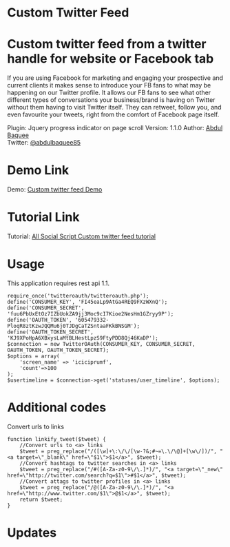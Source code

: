# Custom Twitter Feed

Custom twitter feed from a twitter handle for website or Facebook tab
===============

If you are using Facebook for marketing and engaging your prospective and current clients it makes sense to introduce your FB fans to what may be happening on our Twitter profile. It allows our FB fans to see what other different types of conversations your business/brand is having on Twitter without them having to visit Twitter itself. They can retweet, follow you, and even favourite your tweets, right from the comfort of Facebook page itself.

Plugin: Jquery progress indicator on page scroll
Version: 1.1.0
Author: [Abdul Baquee](http://www.socialscript.in/)  
Twitter: [@abdulbaquee85](http://www.twitter.com/abdulbaquee85)

Demo Link
===============
Demo: [Custom twitter feed Demo](http://www.socialscript.in/twitter-feed/)

Tutorial Link
===============
Tutorial: [All Social Script Custom twitter feed tutorial](http://www.socialscript.in/jquery-progress-indicator-on-page-scroll/)

Usage
===============
This application requires rest api 1.1.

```<?php
require_once('twitteroauth/twitteroauth.php');
define('CONSUMER_KEY', 'FI45eaLp9AtGa4REQ9FXzWXnQ');
define('CONSUMER_SECRET', 'fuu6PbUxEtOz7IZbUokZA9jj3Moc9cI7Kioe2NesHm1GZryy9P');
define('OAUTH_TOKEN', '605479332-PloqR8ztKzwJQQMu6j0TJDgCaTZSntaaFKkBNSGM');
define('OAUTH_TOKEN_SECRET', 'KJ9XPoHpA6XBxysLaMtBLHestLpzS9FtyPDD8Qj46KaDP');
$connection = new TwitterOAuth(CONSUMER_KEY, CONSUMER_SECRET, OAUTH_TOKEN, OAUTH_TOKEN_SECRET);
$options = array(
    'screen_name' => 'iciciprumf',
    'count'=>100
);
$usertimeline = $connection->get('statuses/user_timeline', $options);
```

Additional codes
===============
Convert urls to <a> links
```<?php
function linkify_tweet($tweet) {
    //Convert urls to <a> links
    $tweet = preg_replace("/([\w]+\:\/\/[\w-?&;#~=\.\/\@]+[\w\/])/", "<a target=\"_blank\" href=\"$1\">$1</a>", $tweet);
    //Convert hashtags to twitter searches in <a> links
    $tweet = preg_replace("/#([A-Za-z0-9\/\.]*)/", "<a target=\"_new\" href=\"http://twitter.com/search?q=$1\">#$1</a>", $tweet);
    //Convert attags to twitter profiles in <a> links
    $tweet = preg_replace("/@([A-Za-z0-9\/\.]*)/", "<a href=\"http://www.twitter.com/$1\">@$1</a>", $tweet);
    return $tweet;
}
```

Updates
===============
